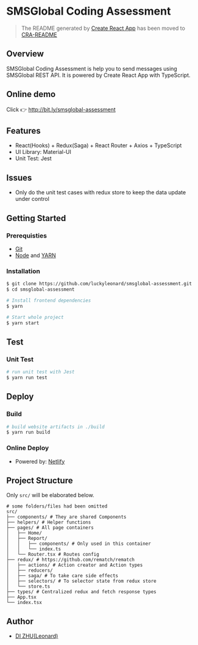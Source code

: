 # SMSGlobal Coding Assessment

> The README generated by [Create React App](https://create-react-app.dev/) has been moved to [CRA-README](./CRA-README.md)

## Overview

SMSGlobal Coding Assessment is help you to send messages using SMSGlobal REST API.
It is powered by Create React App with TypeScript.

## Online demo

Click :point_right: http://bit.ly/smsglobal-assessment

## Features

- React(Hooks) + Redux(Saga) + React Router + Axios + TypeScript
- UI Library: Material-UI
- Unit Test: Jest

## Issues

- Only do the unit test cases with redux store to keep the data update under control

## Getting Started

### Prerequisties

- [Git](https://git-scm.com/downloads)
- [Node](https://nodejs.org/en/download/) and [YARN](https://yarnpkg.com/)

### Installation

```sh
$ git clone https://github.com/luckyleonard/smsglobal-assessment.git
$ cd smsglobal-assessment

# Install frontend dependencies
$ yarn

# Start whole project
$ yarn start
```

## Test

### Unit Test

```sh
# run unit test with Jest
$ yarn run test
```

## Deploy

### Build

```sh
# build website artifacts in ./build
$ yarn run build
```

### Online Deploy

- Powered by: [Netlify](https://www.netlify.com/)

## Project Structure

Only `src/` will be elaborated below.

```
# some folders/files had been omitted
src/
├── components/ # They are shared Components
├── helpers/ # Helper functions
├── pages/ # All page containers
│   ├── Home/
│   ├── Report/
│   │   ├── components/ # Only used in this container
│   │   └── index.ts
│   └── Router.tsx # Routes config
├── redux/ # https://github.com/rematch/rematch
│   ├── actions/ # Action creator and Action types
│   ├── reducers/
│   ├── saga/ # To take care side effects
│   ├── selectors/ # To selector state from redux store
│   └── store.ts
├── types/ # Centralized redux and fetch response types
├── App.tsx
└── index.tsx
```

## Author

- [DI ZHU(Leonard)](mailto:dzhu31@hotmail.com)
